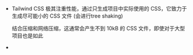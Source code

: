 

+ Tailwind CSS 极其注重性能，通过只生成项目中实际使用的 CSS，它致力于生成尽可能小的 CSS 文件 (会进行tree shaking)

  结合压缩和网络压缩，这通常会产生不到 10kB 的 CSS 文件，即使对于大型项目也是如此

+ 